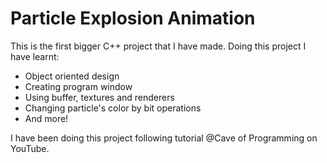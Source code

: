 # Particle Explosion Animation
This is the first bigger C++ project that I have made. Doing this project I have learnt:

 - Object oriented design
 - Creating program window
 - Using buffer, textures and renderers
 - Changing particle's color by bit operations
 - And more!

I have been doing this project following tutorial @Cave of Programming on YouTube.